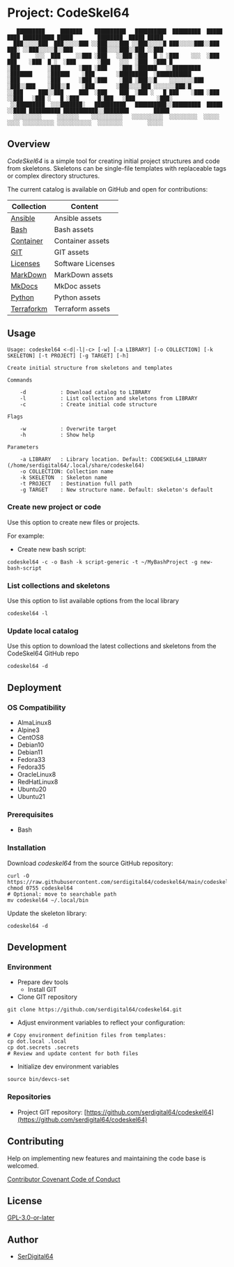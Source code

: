 # Project: CodeSkel64

```text
   █████████     ███████    ██████████   ██████████  █████████  █████   ████ ██████████ █████        ████████  █████ █████
  ███░░░░░███  ███░░░░░███ ░░███░░░░███ ░░███░░░░░█ ███░░░░░███░░███   ███░ ░░███░░░░░█░░███        ███░░░░███░░███ ░░███
 ███     ░░░  ███     ░░███ ░███   ░░███ ░███  █ ░ ░███    ░░░  ░███  ███    ░███  █ ░  ░███       ░███   ░░░  ░███  ░███ █
░███         ░███      ░███ ░███    ░███ ░██████   ░░█████████  ░███████     ░██████    ░███       ░█████████  ░███████████
░███         ░███      ░███ ░███    ░███ ░███░░█    ░░░░░░░░███ ░███░░███    ░███░░█    ░███       ░███░░░░███ ░░░░░░░███░█
░░███     ███░░███     ███  ░███    ███  ░███ ░   █ ███    ░███ ░███ ░░███   ░███ ░   █ ░███      █░███   ░███       ░███░
 ░░█████████  ░░░███████░   ██████████   ██████████░░█████████  █████ ░░████ ██████████ ███████████░░████████        █████
  ░░░░░░░░░     ░░░░░░░    ░░░░░░░░░░   ░░░░░░░░░░  ░░░░░░░░░  ░░░░░   ░░░░ ░░░░░░░░░░ ░░░░░░░░░░░  ░░░░░░░░        ░░░░░
```

## Overview

_CodeSkel64_ is a simple tool for creating initial project structures and code from skeletons.
Skeletons can be single-file templates with replaceable tags or complex directory structures.

The current catalog is available on GitHub and open for contributions:

| Collection                          | Content           |
| ----------------------------------- | ----------------- |
| [Ansible](src/catalog/Ansible)      | Ansible assets    |
| [Bash](src/catalog/Bash)            | Bash assets       |
| [Container](src/catalog/Container)  | Container assets  |
| [GIT](src/catalog/GIT)              | GIT assets        |
| [Licenses](src/catalog/Licenses)    | Software Licenses |
| [MarkDown](src/catalog/MarkDown)    | MarkDown assets   |
| [MkDocs](src/catalog/MkDocs)        | MkDoc assets      |
| [Python](src/catalog/Python)        | Python assets     |
| [Terraforkm](src/catalog/Terraform) | Terraform assets  |

## Usage

```text
Usage: codeskel64 <-d|-l|-c> [-w] [-a LIBRARY] [-o COLLECTION] [-k SKELETON] [-t PROJECT] [-g TARGET] [-h]

Create initial structure from skeletons and templates

Commands

    -d           : Download catalog to LIBRARY
    -l           : List collection and skeletons from LIBRARY
    -c           : Create initial code structure

Flags

    -w           : Overwrite target
    -h           : Show help

Parameters

    -a LIBRARY   : Library location. Default: CODESKEL64_LIBRARY (/home/serdigital64/.local/share/codeskel64)
    -o COLLECTION: Collection name
    -k SKELETON  : Skeleton name
    -t PROJECT   : Destination full path
    -g TARGET    : New structure name. Default: skeleton's default
```

### Create new project or code

Use this option to create new files or projects.

For example:

- Create new bash script:

```shell
codeskel64 -c -o Bash -k script-generic -t ~/MyBashProject -g new-bash-script
```

### List collections and skeletons

Use this option to list available options from the local library

```shell
codeskel64 -l
```

### Update local catalog

Use this option to download the latest collections and skeletons from the CodeSkel64 GitHub repo

```shell
codeskel64 -d
```

## Deployment

### OS Compatibility

- AlmaLinux8
- Alpine3
- CentOS8
- Debian10
- Debian11
- Fedora33
- Fedora35
- OracleLinux8
- RedHatLinux8
- Ubuntu20
- Ubuntu21

### Prerequisites

- Bash

### Installation

Download _codeskel64_ from the source GitHub repository:

```shell
curl -O https://raw.githubusercontent.com/serdigital64/codeskel64/main/codeskel64
chmod 0755 codeskel64
# Optional: move to searchable path
mv codeskel64 ~/.local/bin
```

Update the skeleton library:

```shell
codeskel64 -d
```

## Development

### Environment

- Prepare dev tools
  - Install GIT
- Clone GIT repository

```shell
git clone https://github.com/serdigital64/codeskel64.git
```

- Adjust environment variables to reflect your configuration:

```shell
# Copy environment definition files from templates:
cp dot.local .local
cp dot.secrets .secrets
# Review and update content for both files
```

- Initialize dev environment variables

```shell
source bin/devcs-set
```

### Repositories

- Project GIT repository: [https://github.com/serdigital64/codeskel64](https://github.com/serdigital64/codeskel64)

## Contributing

Help on implementing new features and maintaining the code base is welcomed.

[Contributor Covenant Code of Conduct](CODE_OF_CONDUCT)

## License

[GPL-3.0-or-later](https://www.gnu.org/licenses/gpl-3.0.txt)

## Author

- [SerDigital64](https://serdigital64.github.io/)
